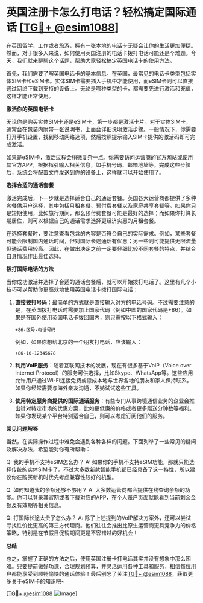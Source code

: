 # 英国注册卡怎么打电话？轻松搞定国际通话 [[TG💪+ @esim1088](https://t.me/s/esim1088)]

在英国留学、工作或者旅游，拥有一张本地的电话卡无疑会让你的生活更加便捷。然而，对于很多人来说，如何使用英国注册的电话卡拨打电话可能还是个难题。今天，我们就来聊聊这个话题，帮助大家轻松搞定英国电话卡的使用方法。

首先，我们需要了解英国电话卡的基本信息。在英国，最常见的电话卡类型包括实体SIM卡和eSIM卡。实体SIM卡需要插入手机中才能使用，而eSIM卡则可以直接通过网络下载到支持的设备上。无论是哪种类型的卡，都需要先进行激活和充值，这样才能正常使用。

**激活你的英国电话卡**

无论你是购买实体SIM卡还是eSIM卡，第一步都是激活卡片。对于实体SIM卡，通常会在包装内附带一张说明书，上面会详细说明激活步骤。一般情况下，你需要打开手机设置，找到移动网络选项，然后按照提示输入SIM卡提供的激活码即可完成激活。

如果是eSIM卡，激活过程会稍微复杂一点。你需要访问运营商的官方网站或使用其官方APP，根据指引输入相关信息，如手机号码、邮箱地址等。完成这些步骤后，系统会将配置文件发送到你的设备上，这样就可以开始使用了。

**选择合适的通话套餐**

激活完成后，下一步就是选择适合自己的通话套餐。英国各大运营商都提供了多种套餐供用户选择，其中包括月租套餐、预付费套餐以及家庭共享套餐等。如果你只是短期使用，比如旅行期间，那么预付费套餐可能是最好的选择；而如果你打算长期居住，则可以根据自己的通话需求选择更经济实惠的月租套餐。

在选择套餐时，要注意查看包含的内容是否符合自己的实际需求。例如，某些套餐可能会限制国内通话时间，但对国际长途通话有优惠；另一些则可能提供无限流量但通话费用较高。因此，在做出决定之前一定要仔细比较不同套餐的特点，并结合自身情况作出最佳选择。

**拨打国际电话的方法**

当你成功激活并选择了合适的通话套餐后，就可以开始拨打电话了。这里有几个小技巧可以帮助你更高效地使用英国电话卡拨打国际电话：

1. **直接拨打号码**：最简单的方式就是直接输入对方的电话号码。不过需要注意的是，在英国拨打电话时需要加上国家代码（例如中国的国家代码是+86）。如果是在国外使用英国电话卡拨回国内，则只需按以下格式输入：
   ```
   +86-区号-电话号码
   ```
   例如，如果你想给北京的一个朋友打电话，应该输入：
   ```
   +86-10-12345678
   ```

2. **利用VoIP服务**：随着互联网技术的发展，现在有很多基于VoIP（Voice over Internet Protocol）的服务可供选择，比如Skype、WhatsApp等。这些应用允许用户通过Wi-Fi连接免费或低成本地与世界各地的朋友和家人保持联系。如果你经常需要与海外亲友沟通，不妨试试这些工具。

3. **使用特定服务商提供的国际通话服务**：有些专门从事跨境通信业务的企业会推出针对特定市场的优惠方案，比如更低廉的价格或者更多赠送分钟数等福利。如果你发现某个平台特别适合自己，则可以考虑订阅他们的服务。

**常见问题解答**

当然，在实际操作过程中难免会遇到各种各样的问题。下面列举了一些常见的疑问及解决办法，希望能对你有所帮助：

Q: 我的手机不支持eSIM怎么办？
A: 如果你的手机不支持eSIM功能，那就只能选择传统的实体SIM卡了。不过大多数新款智能手机都已经具备了这一特性，所以建议你在购买新机时优先考虑兼容性较好的机型。

Q: 如何知道我的余额还够不够用？
A: 大多数运营商都会提供在线查询余额的功能。你可以登录其官网或者下载对应的APP，在个人账户页面就能看到当前剩余金额及有效期等相关信息。

Q: 打国际长途太贵了怎么办？
A: 除了上述提到的VoIP解决方案外，还可以尝试寻找性价比更高的第三方代理商。他们往往会推出比原生运营商更具竞争力的价格策略，特别是在节假日促销期间更是不容错过的好机会！

**总结**

总之，掌握了正确的方法之后，使用英国注册卡打电话其实并没有想象中那么困难。只要提前做好功课，合理规划预算，并灵活运用各种工具和服务，相信每位用户都能享受到顺畅愉快的通话体验！最后别忘了关注[TG💪+ @esim1088](https://t.me/s/esim1088)，获取更多关于eSIM卡的知识吧~ 

[[TG💪+ @esim1088](https://t.me/s/esim1088) ![Image](https://i.postimg.cc/4NQfJmqS/Snipaste-2025-05-13-00-14-12.png)]